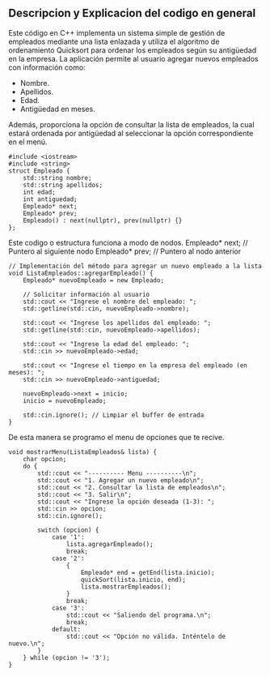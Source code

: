  ## Descripcion y Explicacion del codigo en general
Este código en C++ implementa un sistema simple de gestión de empleados mediante una lista enlazada y utiliza el algoritmo de ordenamiento Quicksort para ordenar los empleados según su antigüedad en la empresa. La aplicación permite al usuario agregar nuevos empleados con información como:

- Nombre.
- Apellidos.
- Edad.
- Antigüedad en meses.

Además, proporciona la opción de consultar la lista de empleados, la cual estará ordenada por antigüedad al seleccionar la opción correspondiente en el menú.



```
#include <iostream>
#include <string>
struct Empleado {
    std::string nombre;
    std::string apellidos;
    int edad;
    int antiguedad;
    Empleado* next;
    Empleado* prev;
    Empleado() : next(nullptr), prev(nullptr) {}
};

```
Este codigo o estructura funciona a modo de nodos.
Empleado* next;  // Puntero al siguiente nodo
Empleado* prev;  // Puntero al nodo anterior

```
// Implementación del método para agregar un nuevo empleado a la lista
void ListaEmpleados::agregarEmpleado() {
    Empleado* nuevoEmpleado = new Empleado;

    // Solicitar información al usuario
    std::cout << "Ingrese el nombre del empleado: ";
    std::getline(std::cin, nuevoEmpleado->nombre);

    std::cout << "Ingrese los apellidos del empleado: ";
    std::getline(std::cin, nuevoEmpleado->apellidos);

    std::cout << "Ingrese la edad del empleado: ";
    std::cin >> nuevoEmpleado->edad;

    std::cout << "Ingrese el tiempo en la empresa del empleado (en meses): ";
    std::cin >> nuevoEmpleado->antiguedad;

    nuevoEmpleado->next = inicio;
    inicio = nuevoEmpleado;

    std::cin.ignore(); // Limpiar el buffer de entrada
}
```


De esta manera se programo el menu de opciones que te recive.

```
void mostrarMenu(ListaEmpleados& lista) {
    char opcion;
    do {
        std::cout << "---------- Menu ----------\n";
        std::cout << "1. Agregar un nuevo empleado\n";
        std::cout << "2. Consultar la lista de empleados\n";
        std::cout << "3. Salir\n";
        std::cout << "Ingrese la opción deseada (1-3): ";
        std::cin >> opcion;
        std::cin.ignore();

        switch (opcion) {
            case '1':
                lista.agregarEmpleado();
                break;
            case '2':
                {
                    Empleado* end = getEnd(lista.inicio);
                    quickSort(lista.inicio, end);
                    lista.mostrarEmpleados();
                }
                break;
            case '3':
                std::cout << "Saliendo del programa.\n";
                break;
            default:
                std::cout << "Opción no válida. Inténtelo de nuevo.\n";
        }
    } while (opcion != '3');
}
```



